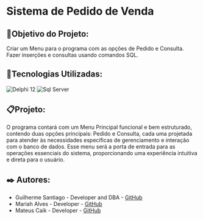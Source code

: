 # Sistema de Pedido de Venda

## **🚀Objetivo do Projeto:**
Criar um Menu para o programa com as opções de Pedido e Consulta. Fazer inserções e consultas usando comandos SQL.

## **📑Tecnologias Utilizadas:**
<img align="center" alt="Delphi 12" src="https://img.shields.io/badge/Delphi_RAD_Studio-B22222?style=for-the-badge&logo=delphi&logoColor=white" />
<img align="center" alt="Sql Server" src="https://img.shields.io/badge/Microsoft_SQL_Server-CC2927?style=for-the-badge&logo=microsoft-sql-server&logoColor=white" />


## **📋Projeto:**
O programa contará com um Menu Principal funcional e bem estruturado, contendo duas opções principais: Pedido e Consulta, cada uma projetada para atender às necessidades específicas de gerenciamento e interação com o banco de dados. Esse menu será a porta de entrada para as operações essenciais do sistema, proporcionando uma experiência intuitiva e direta para o usuário.

## **✒️ Autores:**
* Guilherme Santiago - Developer and DBA - [GitHub](https://github.com/santiagoguii)
* Mariah Alves - Developer - [GitHub](https://github.com/Mariah28)
* Mateus Caik - Developer - [GitHub](https://github.com/mateuscaik)